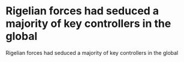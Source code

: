 # Rigelian forces had seduced a majority of key controllers in the global

Rigelian forces had seduced a majority of key controllers in the global